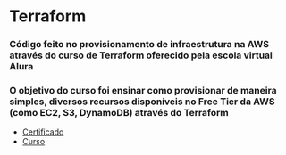 # Terraform
### Código feito no provisionamento de infraestrutura na AWS através do curso de Terraform oferecido pela escola virtual Alura
### O objetivo do curso foi ensinar como provisionar de maneira simples, diversos recursos disponíveis no Free Tier da AWS (como EC2, S3, DynamoDB) através do Terraform
* [Certificado](https://cursos.alura.com.br/course/terraform)
* [Curso](https://cursos.alura.com.br/certificate/44f5810c-9b5e-406c-a1ab-bc13e5792947)